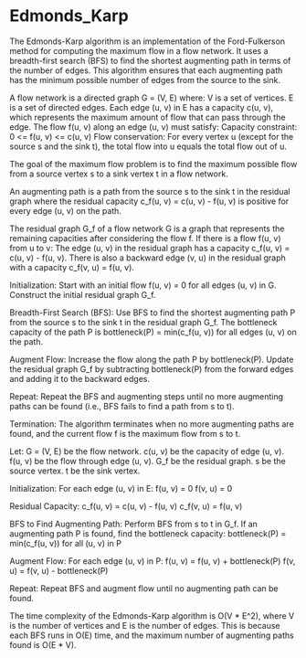 # Edmonds_Karp


The Edmonds-Karp algorithm is an implementation of the Ford-Fulkerson method for computing the maximum flow in a flow network. It uses a breadth-first search (BFS) to find the shortest augmenting path in terms of the number of edges. This algorithm ensures that each augmenting path has the minimum possible number of edges from the source to the sink.


A flow network is a directed graph G = (V, E) where:
V is a set of vertices.
E is a set of directed edges.
Each edge (u, v) in E has a capacity c(u, v), which represents the maximum amount of flow that can pass through the edge.
The flow f(u, v) along an edge (u, v) must satisfy:
Capacity constraint: 0 <= f(u, v) <= c(u, v)
Flow conservation: For every vertex u (except for the source s and the sink t), the total flow into u equals the total flow out of u.

The goal of the maximum flow problem is to find the maximum possible flow from a source vertex s to a sink vertex t in a flow network.

An augmenting path is a path from the source s to the sink t in the residual graph where the residual capacity c_f(u, v) = c(u, v) - f(u, v) is positive for every edge (u, v) on the path.

The residual graph G_f of a flow network G is a graph that represents the remaining capacities after considering the flow f.
If there is a flow f(u, v) from u to v:
The edge (u, v) in the residual graph has a capacity c_f(u, v) = c(u, v) - f(u, v).
There is also a backward edge (v, u) in the residual graph with a capacity c_f(v, u) = f(u, v).



Initialization:
Start with an initial flow f(u, v) = 0 for all edges (u, v) in G.
Construct the initial residual graph G_f.

Breadth-First Search (BFS):
Use BFS to find the shortest augmenting path P from the source s to the sink t in the residual graph G_f.
The bottleneck capacity of the path P is bottleneck(P) = min(c_f(u, v)) for all edges (u, v) on the path.

Augment Flow:
Increase the flow along the path P by bottleneck(P).
Update the residual graph G_f by subtracting bottleneck(P) from the forward edges and adding it to the backward edges.

Repeat:
Repeat the BFS and augmenting steps until no more augmenting paths can be found (i.e., BFS fails to find a path from s to t).

Termination:
The algorithm terminates when no more augmenting paths are found, and the current flow f is the maximum flow from s to t.


Let:
G = (V, E) be the flow network.
c(u, v) be the capacity of edge (u, v).
f(u, v) be the flow through edge (u, v).
G_f be the residual graph.
s be the source vertex.
t be the sink vertex.

Initialization:
For each edge (u, v) in E:
    f(u, v) = 0
    f(v, u) = 0
    
Residual Capacity:
c_f(u, v) = c(u, v) - f(u, v)
c_f(v, u) = f(u, v)

BFS to Find Augmenting Path:
Perform BFS from s to t in G_f.
If an augmenting path P is found, find the bottleneck capacity:
    bottleneck(P) = min(c_f(u, v)) for all (u, v) in P
    
Augment Flow:
For each edge (u, v) in P:
    f(u, v) = f(u, v) + bottleneck(P)
    f(v, u) = f(v, u) - bottleneck(P)
    
Repeat:
Repeat BFS and augment flow until no augmenting path can be found.


The time complexity of the Edmonds-Karp algorithm is O(V * E^2), where V is the number of vertices and E is the number of edges. This is because each BFS runs in O(E) time, and the maximum number of augmenting paths found is O(E * V).
